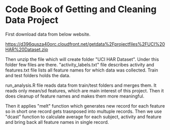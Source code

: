 # Code Book of Getting and Cleaning Data Project 

First download data from below website.

https://d396qusza40orc.cloudfront.net/getdata%2Fprojectfiles%2FUCI%20HAR%20Dataset.zip

Then unzip the file which will create folder "UCI HAR Dataset". Under this folder few files are there. "activity_labels.txt" file describes activity and features.txt file lists all feature names for which data was collected. Train and test folders holds the data.

run_analysis.R file reads data from train/test folders and merges them. It reads only mean/sd features, which are main interest of this project. Then it does cleanup of feature names and makes them more meaningful. 

Then it applies "melt" function which generates new record for each feature so in short one record gets trasnposed into multuple records. Then we use "dcast" function to calculate average for each subject, activity and feature and bring back all feature names in single record. 